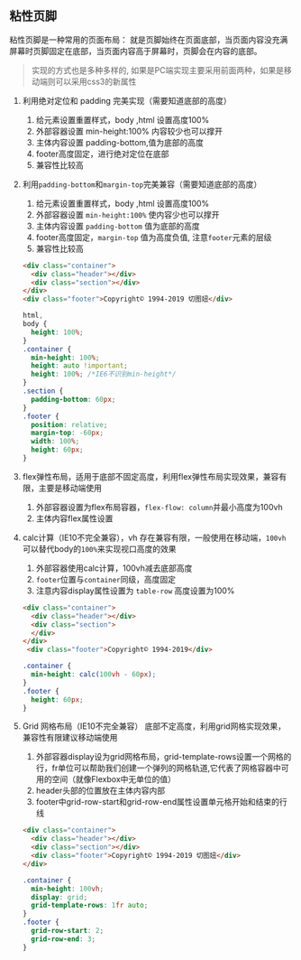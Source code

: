## 粘性页脚
粘性页脚是一种常用的页面布局： 就是页脚始终在页面底部，当页面内容没充满屏幕时页脚固定在底部，当页面内容高于屏幕时，页脚会在内容的底部。

> 实现的方式也是多种多样的, 如果是PC端实现主要采用前面两种，如果是移动端则可以采用css3的新属性

1. 利用绝对定位和 padding 完美实现（需要知道底部的高度）
    1. 给元素设置重置样式，body ,html 设置高度100%
    2. 外部容器设置 min-height:100% 内容较少也可以撑开
    3. 主体内容设置 padding-bottom,值为底部的高度
    4. footer高度固定，进行绝对定位在底部
    5. 兼容性比较高

2. 利用`padding-bottom`和`margin-top`完美兼容（需要知道底部的高度）
    1. 给元素设置重置样式，body ,html 设置高度100%
    2. 外部容器设置 `min-height:100%` 使内容少也可以撑开
    3. 主体内容设置 `padding-bottom` 值为底部的高度
    4. footer高度固定，`margin-top` 值为高度负值, 注意`footer`元素的层级
    5. 兼容性比较高

   ```html
   <div class="container">
     <div class="header"></div>
     <div class="section"></div>
   </div>
   <div class="footer">Copyright© 1994-2019 切图妞</div>
   ```

   ```css
   html,
   body {
     height: 100%;
   }
   .container {
     min-height: 100%;
     height: auto !important;
     height: 100%; /*IE6不识别min-height*/
   }
   .section {
     padding-bottom: 60px;
   }
   .footer {
     position: relative;
     margin-top: -60px;
     width: 100%;
     height: 60px;
   }
   ```

3. flex弹性布局，适用于底部不固定高度，利用flex弹性布局实现效果，兼容有限，主要是移动端使用
     1. 外部容器设置为flex布局容器，`flex-flow: column`并最小高度为100vh
     2. 主体内容flex属性设置 
4. calc计算（IE10不完全兼容），vh 存在兼容有限，一般使用在移动端，`100vh`可以替代body的`100%`来实现视口高度的效果
     1. 外部容器使用calc计算，100vh减去底部高度
     2. `footer`位置与`container`同级，高度固定
     3. 注意内容display属性设置为 `table-row` 高度设置为100%

   ```html
   <div class="container">
     <div class="header"></div>
     <div class="section">
     </div>
   </div>
    <div class="footer">Copyright© 1994-2019</div>
   ```

   ```css
   .container {
     min-height: calc(100vh - 60px);
   }
   .footer {
     height: 60px;
   }
   ```
5. Grid 网格布局（IE10不完全兼容）
    底部不定高度，利用grid网格实现效果，兼容性有限建议移动端使用

    1. 外部容器display设为grid网格布局，grid-template-rows设置一个网格的行，fr单位可以帮助我们创建一个弹列的网格轨道,它代表了网格容器中可用的空间（就像Flexbox中无单位的值）
    2. header头部的位置放在主体内容内部
    3. footer中grid-row-start和grid-row-end属性设置单元格开始和结束的行线

   ```html
   <div class="container">
     <div class="header"></div>
     <div class="section"></div>
     <div class="footer">Copyright© 1994-2019 切图妞</div>
   </div>
   ```
   ```css
   .container {
     min-height: 100vh;
     display: grid;
     grid-template-rows: 1fr auto;
   }
   .footer {
     grid-row-start: 2;
     grid-row-end: 3;
   }
   ```





